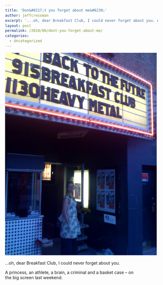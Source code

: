 ```yaml
---
title: 'Don&#8217;t you forget about me&#8230;'
author: jeffcressman
excerpt: '...oh, dear Breakfast Club, I could never forget about you. A princess, an athlete, a brain, a criminal and a basket case - on the big screen last weekend.'
layout: post
permalink: /2010/06/dont-you-forget-about-me/
categories:
  - Uncategorized
---
```

<div class='p_embed p_image_embed'>
  <a href="/wp-content/uploads/2010/06/photo5.jpg"><img alt="Photo" height="667" src="/wp-content/uploads/2010/06/photo5.jpg?w=225" width="500" /></a>
</div>

&#8230;oh, dear Breakfast Club, I could never forget about you. 

A princess, an athlete, a brain, a criminal and a basket case &#8211; on   
the big screen last weekend.